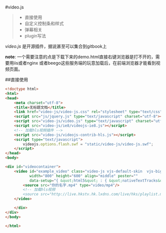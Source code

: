 #video.js 
> * 直接使用
> * 自定义控制条和样式
> * 弹幕相关
> * plugin写法

_video.js_ 是开源插件，据说甚至可以集合到gitbook上

**note**:
一个需要注意的点是下载下来的demo.html直接右键浏览器是打不开的，需要用iis或者nginx 或者beego这些服务端的玩意加载后，在前端浏览器才能看到视频页面。

##直接使用

```html
<!doctype html>
<html>
<head>
    <meta charset="utf-8">
    <title>无标题文档</title>
    <link href="video-js/video-js.css" rel="stylesheet" type="text/css"/>
    <script src="js/jquery.js" type="text/javascript" charset="utf-8"></script>
    <script src="video-js/video.js" type="text/javascript" charset="utf-8"></script>
    <script src="video-js/ie8/videojs-ie8.js"></script>
    <!-- 加载hls视频插件 -->
    <script src="video-js/videojs-contrib-hls.js"></script>
    <script type="text/javascript">
        videojs.options.flash.swf = "static/video-js/video-js.swf";
    </script>
</head>
<body>

<div id="videocontainer">
    <video id="example_video" class="video-js vjs-default-skin  vjs-big-play-centered" preload="auto" controls
           width="800" height="600" align="middle" poster=""
           data-setup="{ &quot;html5&quot; : { &quot;nativeTextTracks&quot; : false } }">
        <source src="你的名字.mp4" type="video/mp4"/>
		<!-- 加载hls视频
        <source src="http://live.hkstv.hk.lxdns.com/live/hks/playlist.m3u8" type='video/mp4'>-->
    </video>

    </div>
</div>
</body>

</html>


```